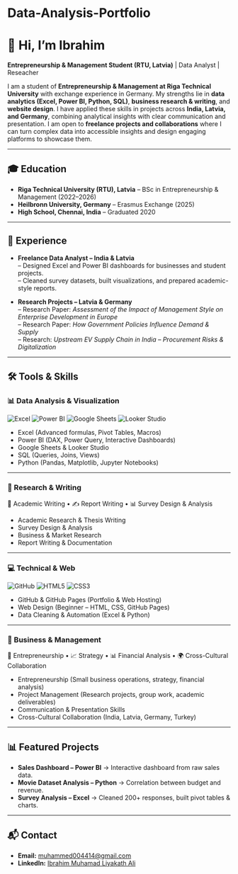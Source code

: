 # Data-Analysis-Portfolio

# 👋 Hi, I’m Ibrahim  

**Entrepreneurship & Management Student (RTU, Latvia)** | Data Analyst | Reseacher  

I am a student of **Entrepreneurship & Management at Riga Technical University** with exchange experience in Germany.  My strengths lie in **data analytics (Excel, Power BI, Python, SQL)**, **business research & writing**, and **website design**.  I have applied these skills in projects across **India, Latvia, and Germany**, combining analytical insights with clear communication and presentation.  I am open to **freelance projects and collaborations** where I can turn complex data into accessible insights and design engaging platforms to showcase them.  


---

## 🎓 Education  
- **Riga Technical University (RTU), Latvia** – BSc in Entrepreneurship & Management (2022–2026)  
- **Heilbronn University, Germany** – Erasmus Exchange (2025)  
- **High School, Chennai, India** – Graduated 2020  

---

## 💼 Experience  

- **Freelance Data Analyst – India & Latvia**  
  – Designed Excel and Power BI dashboards for businesses and student projects.  
  – Cleaned survey datasets, built visualizations, and prepared academic-style reports.  

- **Research Projects – Latvia & Germany**  
  – Research Paper: *Assessment of the Impact of Management Style on Enterprise Development in Europe*  
  – Research Paper: *How Government Policies Influence Demand & Supply*  
  – Research: *Upstream EV Supply Chain in India – Procurement Risks & Digitalization*  

---
## 🛠️ Tools & Skills  

### 📊 Data Analysis & Visualization  
![Excel](https://img.shields.io/badge/Excel-217346?logo=microsoft-excel&logoColor=white) 
![Power BI](https://img.shields.io/badge/Power%20BI-F2C811?logo=powerbi&logoColor=black) 
![Google Sheets](https://img.shields.io/badge/Google%20Sheets-34A853?logo=googlesheets&logoColor=white) 
![Looker Studio](https://img.shields.io/badge/Looker%20Studio-4285F4?logo=looker&logoColor=white)  
- Excel (Advanced formulas, Pivot Tables, Macros)  
- Power BI (DAX, Power Query, Interactive Dashboards)  
- Google Sheets & Looker Studio  
- SQL (Queries, Joins, Views)  
- Python (Pandas, Matplotlib, Jupyter Notebooks)  

---

### 📝 Research & Writing  
📑 Academic Writing • ✍️ Report Writing • 📊 Survey Design & Analysis  
- Academic Research & Thesis Writing  
- Survey Design & Analysis  
- Business & Market Research  
- Report Writing & Documentation  

---

### 💻 Technical & Web  
![GitHub](https://img.shields.io/badge/GitHub-181717?logo=github&logoColor=white) 
![HTML5](https://img.shields.io/badge/HTML5-E34F26?logo=html5&logoColor=white) 
![CSS3](https://img.shields.io/badge/CSS3-1572B6?logo=css3&logoColor=white)  
- GitHub & GitHub Pages (Portfolio & Web Hosting)  
- Web Design (Beginner – HTML, CSS, GitHub Pages)  
- Data Cleaning & Automation (Excel & Python)  

---

### 💼 Business & Management  
💼 Entrepreneurship • 📈 Strategy • 📊 Financial Analysis • 🌍 Cross-Cultural Collaboration  
- Entrepreneurship (Small business operations, strategy, financial analysis)  
- Project Management (Research projects, group work, academic deliverables)  
- Communication & Presentation Skills  
- Cross-Cultural Collaboration (India, Latvia, Germany, Turkey)  

---

## 📊 Featured Projects  
- **Sales Dashboard – Power BI** → Interactive dashboard from raw sales data.  
- **Movie Dataset Analysis – Python** → Correlation between budget and revenue.  
- **Survey Analysis – Excel** → Cleaned 200+ responses, built pivot tables & charts.  

---

## 📬 Contact  
- **Email:** muhammed004414@gmail.com  
- **LinkedIn:** [Ibrahim Muhamad Liyakath Ali](https://www.linkedin.com/in/ibrahim-muhamad-liyakath-ali-263a50315/)  

 
